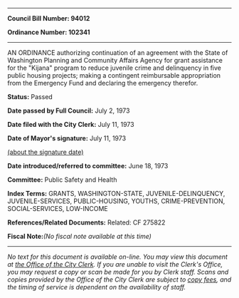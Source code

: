 

********

**Council Bill Number: 94012**
   
**Ordinance Number: 102341**
********

 AN ORDINANCE authorizing continuation of an agreement with the State of Washington Planning and Community Affairs Agency for grant assistance for the "Kijana" program to reduce juvenile crime and delinquency in five public housing projects; making a contingent reimbursable appropriation from the Emergency Fund and declaring the emergency therefor.

**Status:** Passed
   
**Date passed by Full Council:** July 2, 1973
   
**Date filed with the City Clerk:** July 11, 1973
   
**Date of Mayor's signature:** July 11, 1973
   
[(about the signature date)](/~public/approvaldate.htm)
   
   
   
**Date introduced/referred to committee:** June 18, 1973
   
**Committee:** Public Safety and Health
   
   
**Index Terms:** GRANTS, WASHINGTON-STATE, JUVENILE-DELINQUENCY, JUVENILE-SERVICES, PUBLIC-HOUSING, YOUTHS, CRIME-PREVENTION, SOCIAL-SERVICES, LOW-INCOME

**References/Related Documents:** Related: CF 275822

**Fiscal Note:**_(No fiscal note available at this time)_
********

_No text for this document is available on-line. You may view this document at [the Office of the City Clerk](http://www.seattle.gov/leg/clerk/contactUs.htm). If you are unable to visit the Clerk's Office, you may request a copy or scan be made for you by Clerk staff. Scans and copies provided by the Office of the City Clerk are subject to [copy fees](http://clerk.seattle.gov/~public/clerkfees.htm), and the timing of service is dependent on the availability of staff._

